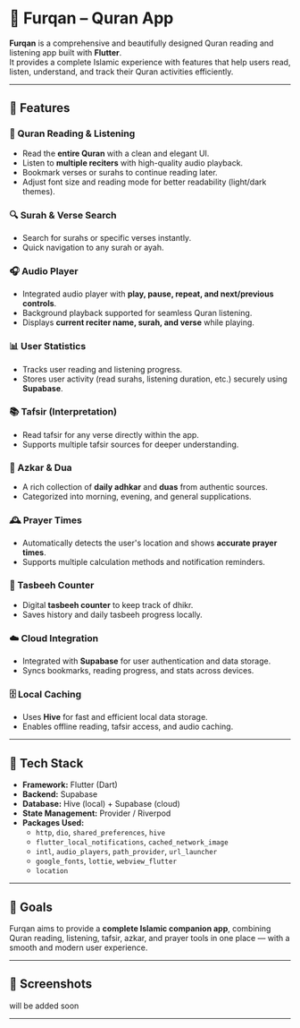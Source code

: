# 📖 Furqan – Quran App

**Furqan** is a comprehensive and beautifully designed Quran reading and listening app built with **Flutter**.  
It provides a complete Islamic experience with features that help users read, listen, understand, and track their Quran activities efficiently.

---

## 🚀 Features

### 🕋 Quran Reading & Listening
- Read the **entire Quran** with a clean and elegant UI.
- Listen to **multiple reciters** with high-quality audio playback.
- Bookmark verses or surahs to continue reading later.
- Adjust font size and reading mode for better readability (light/dark themes).

### 🔍 Surah & Verse Search
- Search for surahs or specific verses instantly.
- Quick navigation to any surah or ayah.

### 🎧 Audio Player
- Integrated audio player with **play, pause, repeat, and next/previous controls**.
- Background playback supported for seamless Quran listening.
- Displays **current reciter name, surah, and verse** while playing.

### 📊 User Statistics
- Tracks user reading and listening progress.
- Stores user activity (read surahs, listening duration, etc.) securely using **Supabase**.

### 📚 Tafsir (Interpretation)
- Read tafsir for any verse directly within the app.
- Supports multiple tafsir sources for deeper understanding.

### 🙏 Azkar & Dua
- A rich collection of **daily adhkar** and **duas** from authentic sources.
- Categorized into morning, evening, and general supplications.

### 🕰 Prayer Times
- Automatically detects the user's location and shows **accurate prayer times**.
- Supports multiple calculation methods and notification reminders.

### 🔢 Tasbeeh Counter
- Digital **tasbeeh counter** to keep track of dhikr.
- Saves history and daily tasbeeh progress locally.

### ☁️ Cloud Integration
- Integrated with **Supabase** for user authentication and data storage.
- Syncs bookmarks, reading progress, and stats across devices.

### 🗄 Local Caching
- Uses **Hive** for fast and efficient local data storage.
- Enables offline reading, tafsir access, and audio caching.

---

## 🧠 Tech Stack

- **Framework:** Flutter (Dart)
- **Backend:** Supabase
- **Database:** Hive (local) + Supabase (cloud)
- **State Management:** Provider / Riverpod
- **Packages Used:**
  - `http`, `dio`, `shared_preferences`, `hive`
  - `flutter_local_notifications`, `cached_network_image`
  - `intl`, `audio_players`, `path_provider`, `url_launcher`
  - `google_fonts`, `lottie`, `webview_flutter`
  - `location`

---

## 🎯 Goals
Furqan aims to provide a **complete Islamic companion app**, combining Quran reading, listening, tafsir, azkar, and prayer tools in one place — with a smooth and modern user experience.

---

## 📸 Screenshots
will be added soon


---

